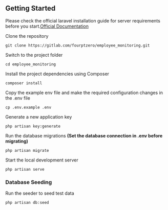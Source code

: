 ## Getting Started

Please check the official laravel installation guide for server requirements before you start.[Official Documentation](https://laravel.com/docs/5.4/installation#installation)

Clone the repository
```
git clone https://gitlab.com/fourptzero/employee_monitoring.git
```

Switch to the project folder
```
cd employee_monitoring
```

Install the project dependencies using Composer
```
composer install
```

Copy the example env file and make the required configuration changes in the .env file
```
cp .env.example .env
```

Generate a new application key
```
php artisan key:generate
```

Run the database migrations **(Set the database connection in .env before migrating)**
```
php artisan migrate
```

Start the local development server
```
php artisan serve
```

### Database Seeding
Run the seeder to seed test data
```
php artisan db:seed
```
